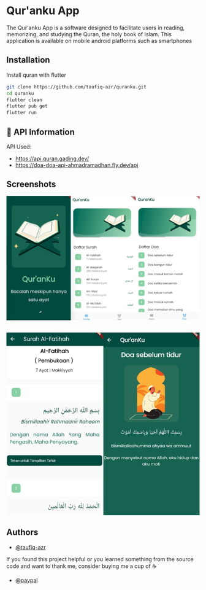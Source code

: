 
# Qur'anku App
The Qur'anku App is a software designed to facilitate users in reading, memorizing, and studying the Quran, the holy book of Islam. This application is available on mobile android platforms such as smartphones       


## Installation

Install quran with flutter

```bash
git clone https://github.com/taufiq-azr/quranku.git
cd quranku
flutter clean
flutter pub get
flutter run
```

## 🔗 API Information

API Used: 
- https://api.quran.gading.dev/
- https://doa-doa-api-ahmadramadhan.fly.dev/api
    
## Screenshots

![App Screenshot](screenshots/ss1.jpg)
##
![App Screenshot](screenshots/ss2.jpg)




## Authors

- [@taufiq-azr](https://github.com/taufiq-azr)

If you found this project helpful or you learned something from the source code and want to thank me, consider buying me a cup of ☕

- [@paypal](https://www.paypal.com/paypalme/taufiqalazhar)

